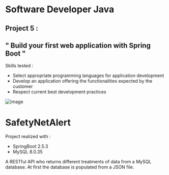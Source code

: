 # Software Developer Java

## Project 5 :

## " Build your first web application with Spring Boot "

Skills tested :
- Select appropriate programming languages for application development
- Develop an application offering the functionalities expected by the customer
- Respect current best development practices

![image](https://github.com/strashi/SafetyNetAlert/assets/94161747/01acba0b-e412-47cf-83cf-382ee94b2f1f)

# SafetyNetAlert

Project realized with :
- SpringBoot 2.5.3
- MySQL 8.0.35

A RESTful API who returns different treatments of data from a MySQL database.
At first the database is populated from a JSON file.
